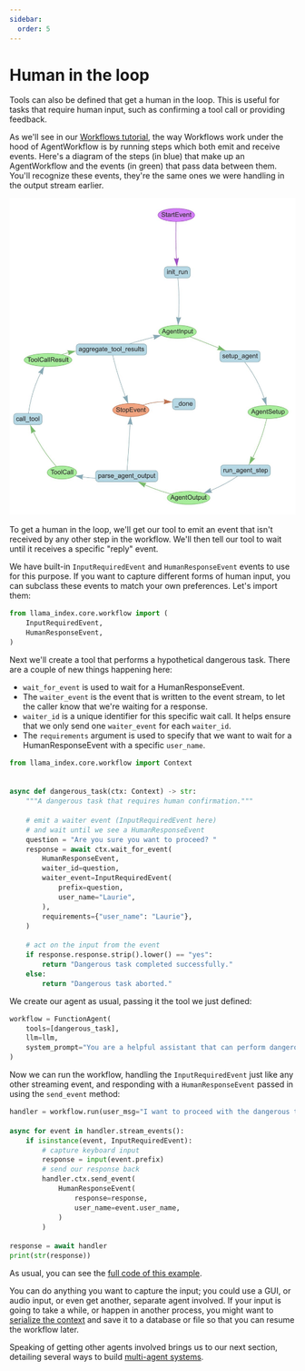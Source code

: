 ```yaml
---
sidebar:
  order: 5
---
```


# Human in the loop

Tools can also be defined that get a human in the loop. This is useful for tasks that require human input, such as confirming a tool call or providing feedback.

As we'll see in our [Workflows tutorial](../workflows/index.md), the way Workflows work under the hood of AgentWorkflow is by running steps which both emit and receive events. Here's a diagram of the steps (in blue) that make up an AgentWorkflow and the events (in green) that pass data between them. You'll recognize these events, they're the same ones we were handling in the output stream earlier.

![Workflows diagram](./agentworkflow.jpg)

To get a human in the loop, we'll get our tool to emit an event that isn't received by any other step in the workflow. We'll then tell our tool to wait until it receives a specific "reply" event.

We have built-in `InputRequiredEvent` and `HumanResponseEvent` events to use for this purpose. If you want to capture different forms of human input, you can subclass these events to match your own preferences. Let's import them:

```python
from llama_index.core.workflow import (
    InputRequiredEvent,
    HumanResponseEvent,
)
```

Next we'll create a tool that performs a hypothetical dangerous task. There are a couple of new things happening here:

* `wait_for_event` is used to wait for a HumanResponseEvent.
* The `waiter_event` is the event that is written to the event stream, to let the caller know that we're waiting for a response.
* `waiter_id` is a unique identifier for this specific wait call. It helps ensure that we only send one `waiter_event` for each `waiter_id`.
* The `requirements` argument is used to specify that we want to wait for a HumanResponseEvent with a specific `user_name`.

```python
from llama_index.core.workflow import Context


async def dangerous_task(ctx: Context) -> str:
    """A dangerous task that requires human confirmation."""

    # emit a waiter event (InputRequiredEvent here)
    # and wait until we see a HumanResponseEvent
    question = "Are you sure you want to proceed? "
    response = await ctx.wait_for_event(
        HumanResponseEvent,
        waiter_id=question,
        waiter_event=InputRequiredEvent(
            prefix=question,
            user_name="Laurie",
        ),
        requirements={"user_name": "Laurie"},
    )

    # act on the input from the event
    if response.response.strip().lower() == "yes":
        return "Dangerous task completed successfully."
    else:
        return "Dangerous task aborted."
```

We create our agent as usual, passing it the tool we just defined:

```python
workflow = FunctionAgent(
    tools=[dangerous_task],
    llm=llm,
    system_prompt="You are a helpful assistant that can perform dangerous tasks.",
)
```

Now we can run the workflow, handling the `InputRequiredEvent` just like any other streaming event, and responding with a `HumanResponseEvent` passed in using the `send_event` method:

```python
handler = workflow.run(user_msg="I want to proceed with the dangerous task.")

async for event in handler.stream_events():
    if isinstance(event, InputRequiredEvent):
        # capture keyboard input
        response = input(event.prefix)
        # send our response back
        handler.ctx.send_event(
            HumanResponseEvent(
                response=response,
                user_name=event.user_name,
            )
        )

response = await handler
print(str(response))
```

As usual, you can see the [full code of this example](https://github.com/run-llama/python-agents-tutorial/blob/main/5_human_in_the_loop.py).

You can do anything you want to capture the input; you could use a GUI, or audio input, or even get another, separate agent involved. If your input is going to take a while, or happen in another process, you might want to [serialize the context](./state.md) and save it to a database or file so that you can resume the workflow later.

Speaking of getting other agents involved brings us to our next section, detailing several ways to build [multi-agent systems](./multi_agent.md).
